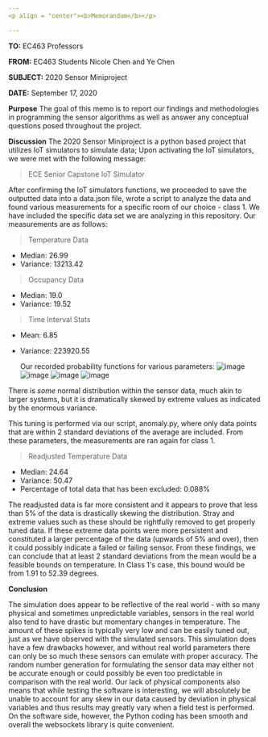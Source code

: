 ```yaml
---
<p align = "center"><b>Memorandum</b></p>

---
```


**TO:** EC463 Professors

**FROM:** EC463 Students Nicole Chen and Ye Chen

**SUBJECT:** 2020 Sensor Miniproject 

**DATE:** September 17, 2020

**Purpose**
	The goal of this memo is to report our findings and methodologies in programming the sensor algorithms as well as answer any conceptual questions posed throughout the project.

**Discussion**
	The 2020 Sensor Miniproject is a python based project that utilizes IoT simulators to simulate data; Upon activating the IoT simulators, we were met with the following message:
> ECE Senior Capstone IoT Simulator

After confirming the IoT simulators functions, we proceeded to save the outputted data into a data.json file, wrote a script to analyze the data and found various measurements for a specific room of our choice - class 1. We have included the specific data set we are analyzing in this repository. Our measurements are as follows:

> Temperature Data
* Median: 26.99
* Variance: 13213.42
> Occupancy Data
* Median: 19.0
* Variance: 19.52
> Time Interval Stats
* Mean: 6.85
* Variance: 223920.55

	Our recorded probability functions for various parameters:
![image](https://i.imgur.com/W1uYFId.png)
![image](https://i.imgur.com/vg4a1DZ.png)
![image](https://i.imgur.com/h9jRPmr.png)
![image](https://i.imgur.com/MjbM7mq.png)


There is *some* normal distribution within the sensor data, much akin to larger systems, but it is dramatically skewed by extreme values as indicated by the enormous variance. 

This tuning is performed via our script, anomaly.py, where only data points that are within 2 standard deviations of the average are included. From these parameters, the measurements are ran again for class 1.

> Readjusted Temperature Data
* Median: 24.64
* Variance: 50.47
* Percentage of total data that has been excluded: 0.088%


The readjusted data is far more consistent and it appears to prove that less than 5% of the data is drastically skewing the distribution. Stray and extreme values such as these should be rightfully removed to get properly tuned data. If these extreme data points were more persistent and constituted a larger percentage of the data (upwards of 5% and over), then it could possibly indicate a failed or failing sensor. From these findings, we can conclude that at least 2 standard deviations from the mean would be a feasible bounds on temperature. In Class 1's case, this bound would be from 1.91 to 52.39 degrees. 

**Conclusion**

The simulation does appear to be reflective of the real world - with so many physical and sometimes unpredictable variables, sensors in the real world also tend to have drastic but momentary changes in temperature. The amount of these spikes is typically very low and can be easily tuned out, just as we have observed with the simulated sensors. This simulation does have a few drawbacks however, and without real world parameters there can only be so much these sensors can emulate with proper accuracy. The random number generation for formulating the sensor data may either not be accurate enough or could possibly be even too predictable in comparison with the real world. Our lack of physical components also means that while testing the software is interesting, we will absolutely be unable to account for any skew in our data caused by deviation in physical variables and thus results may greatly vary when a field test is performed. On the software side, however, the Python coding has been smooth and overall the websockets library is quite convenient.  





